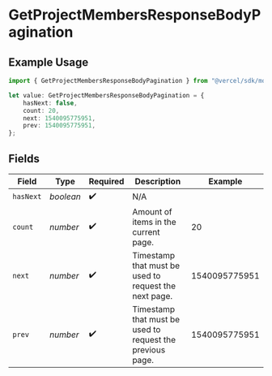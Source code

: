 # GetProjectMembersResponseBodyPagination

## Example Usage

```typescript
import { GetProjectMembersResponseBodyPagination } from "@vercel/sdk/models/operations";

let value: GetProjectMembersResponseBodyPagination = {
    hasNext: false,
    count: 20,
    next: 1540095775951,
    prev: 1540095775951,
};
```

## Fields

| Field                                                     | Type                                                      | Required                                                  | Description                                               | Example                                                   |
| --------------------------------------------------------- | --------------------------------------------------------- | --------------------------------------------------------- | --------------------------------------------------------- | --------------------------------------------------------- |
| `hasNext`                                                 | *boolean*                                                 | :heavy_check_mark:                                        | N/A                                                       |                                                           |
| `count`                                                   | *number*                                                  | :heavy_check_mark:                                        | Amount of items in the current page.                      | 20                                                        |
| `next`                                                    | *number*                                                  | :heavy_check_mark:                                        | Timestamp that must be used to request the next page.     | 1540095775951                                             |
| `prev`                                                    | *number*                                                  | :heavy_check_mark:                                        | Timestamp that must be used to request the previous page. | 1540095775951                                             |